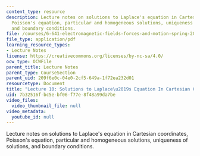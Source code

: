 ```yaml
---
content_type: resource
description: Lecture notes on solutions to Laplace's equation in Cartesian coordinates,
  Poisson's equation, particular and homogeneous solutions, uniqueness of solutions,
  and boundary conditions.
file: /courses/6-641-electromagnetic-fields-forces-and-motion-spring-2005/7b32516fbc5ebf06f77e8f48a99da7be_lecture10.pdf
file_type: application/pdf
learning_resource_types:
- Lecture Notes
license: https://creativecommons.org/licenses/by-nc-sa/4.0/
ocw_type: OCWFile
parent_title: Lecture Notes
parent_type: CourseSection
parent_uid: 209f6e0c-04e0-2cf5-649a-1f72ea232d01
resourcetype: Document
title: "Lecture 10: Solutions to Laplace\u2019s Equation In Cartesian Coordinates"
uid: 7b32516f-bc5e-bf06-f77e-8f48a99da7be
video_files:
  video_thumbnail_file: null
video_metadata:
  youtube_id: null
---
```

Lecture notes on solutions to Laplace's equation in Cartesian coordinates, Poisson's equation, particular and homogeneous solutions, uniqueness of solutions, and boundary conditions.